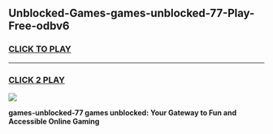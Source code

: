 
## Unblocked-Games-games-unblocked-77-Play-Free-odbv6
<h3>
<a href="https://premium76.site?title=games-unblocked-77&ref=10A">CLICK TO PLAY</a></h3>
<hr>

<h3>
<a href="https://premium76.site?title=games-unblocked-77&ref=10A">CLICK 2 PLAY</a>
  
</h3>

<a href="https://premium76.site?title=games-unblocked-77&ref=10A"><img src="https://clearcache.store/games.png"></a>


**games-unblocked-77 games unblocked: Your Gateway to Fun and Accessible Online Gaming**
